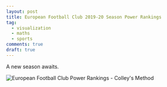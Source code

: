 ```yaml
---
layout: post
title: European Football Club 2019-20 Season Power Rankings
tag:
  - visualization
  - maths
  - sports
comments: true
draft: true
---
```


A new season awaits.

<!-- <object type="image/svg+xml" data="https://shawenyao.github.io/Who-is-number-1/output/footbal_2019_2020/European_Football_Club_2019_20_Season_Power_Rankings.svg" style="width:100%;height:100%;"></object>
-->

![European Football Club Power Rankings - Colley's Method](https://shawenyao.github.io/Who-is-number-1/output/footbal_2019_2020/European_Football_Club_2019_20_Season_Power_Rankings.svg)
